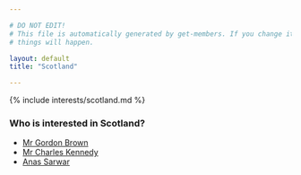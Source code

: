 ```yaml
---

# DO NOT EDIT!
# This file is automatically generated by get-members. If you change it, bad
# things will happen.

layout: default
title: "Scotland"

---
```


{% include interests/scotland.md %}

### Who is interested in Scotland?


* [Mr Gordon Brown](/members/mr-gordon-brown.html)
* [Mr Charles Kennedy](/members/mr-charles-kennedy.html)
* [Anas Sarwar](/members/anas-sarwar.html)
